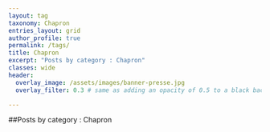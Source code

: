 ```yaml
---
layout: tag
taxonomy: Chapron
entries_layout: grid
author_profile: true
permalink: /tags/
title: Chapron
excerpt: "Posts by category : Chapron"
classes: wide
header:
  overlay_image: /assets/images/banner-presse.jpg
  overlay_filter: 0.3 # same as adding an opacity of 0.5 to a black background

---
```

##Posts by category : Chapron

